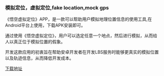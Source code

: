 <h3>模拟定位，虚拟定位,fake location,mock gps</h3>

《悟空虚拟定位》APP，是一款可以帮助用户模拟地理位置信息的使用工具,在Android平台上使用，下载APK安装即可。

通过使用《悟空虚拟定位》，用户可以选定任意一个地点，然后进行模拟，从而给人以真正位于模拟位置的假象。

开发这款应用的初衷旨在帮助安卓开发者在开发LBS服务时能够更真实的模拟位置以及轨迹信息，从而降低开发成本。


<a href="https://www.123pan.com/s/k6bMjv-adiI.html" target="_blank">下载地址</a>


